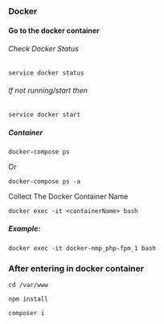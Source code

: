 ### Docker
#### Go to the docker container

###### Check Docker Status
```
service docker status
```


###### If not running/start then
```
service docker start
```

        
##### Container
```
docker-compose ps
```
Or
```
docker-compose ps -a
```

Collect The Docker Container Name
```
docker exec -it <containerName> bash
```

##### Example:
```
docker exec -it docker-nmp_php-fpm_1 bash
```

### After entering in docker container
```
cd /var/www
```

```
npm install
```

```
composer i
```